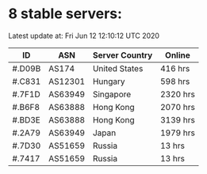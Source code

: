 # 8 stable servers:

Latest update at: Fri Jun 12 12:10:12 UTC 2020

| ID | ASN | Server Country | Online |
| -- | --- | -------------- | ------ |
| #.D09B | AS174 | United States | 416 hrs |
| #.C831 | AS12301 | Hungary | 598 hrs |
| #.7F1D | AS63949 | Singapore | 2320 hrs |
| #.B6F8 | AS63888 | Hong Kong | 2070 hrs |
| #.BD3E | AS63888 | Hong Kong | 3139 hrs |
| #.2A79 | AS63949 | Japan | 1979 hrs |
| #.7D30 | AS51659 | Russia | 13 hrs |
| #.7417 | AS51659 | Russia | 13 hrs |

